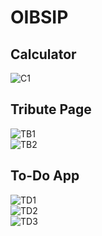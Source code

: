 # OIBSIP
## Calculator<br>
![C1](https://github.com/chathuryasri1912/OIBSIP/assets/128734435/0e1893bc-3016-4674-92f4-67f195d279bf)
<br>
## Tribute Page<br>
![TB1](https://github.com/chathuryasri1912/OIBSIP/assets/128734435/9f292662-c73e-4699-a2f6-cb7738ea5bb8)
<br>
![TB2](https://github.com/chathuryasri1912/OIBSIP/assets/128734435/6bf0b64e-439d-436d-8e15-e70d05d72925)
<br>
## To-Do App<br>
![TD1](https://github.com/chathuryasri1912/OIBSIP/assets/128734435/76a98df4-5225-4a44-a694-eac428aaac3a)
<br>
![TD2](https://github.com/chathuryasri1912/OIBSIP/assets/128734435/112a07ab-ce22-48fd-93e9-ec47fa46f86f)
<br>
![TD3](https://github.com/chathuryasri1912/OIBSIP/assets/128734435/1e1d3ab7-3db1-4891-af86-fed49d7ed404)
